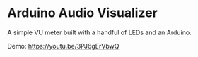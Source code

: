 # Arduino Audio Visualizer

A simple VU meter built with a handful of LEDs and an Arduino.

Demo: https://youtu.be/3PJ6gErVbwQ
